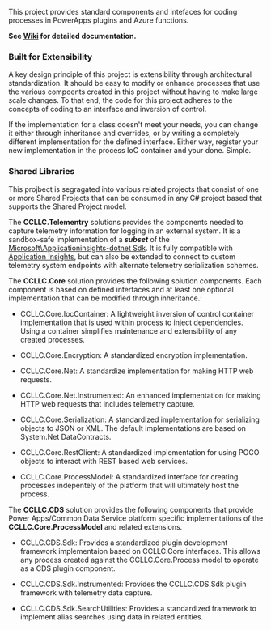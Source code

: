 This project provides standard components and intefaces for coding processes in PowerApps plugins and Azure functions.

**See [Wiki](https://github.com/ScottColson/CCLLCCodeLibraries/wiki) for detailed documentation.**

### Built for Extensibility
A key design principle of this project is extensibility through architectural standardization. It should be easy to modify or enhance processes that use the various compoents created in this project without having to make large scale changes. To that end, the code for this project adheres to the concepts of coding to an interface and inversion of control. 

If the implementation for a class doesn't meet your needs, you can change it either through inheritance and overrides, or by writing a completely different implementation for the defined interface. Either way, register your new implementation in the process IoC container and your done. Simple.

### Shared Libraries

This projbect is segragated into various related projects that consist of one or more Shared Projects that can be consumed in any C# project based that supports the Shared Project model.

The **CCLLC.Telementry** solutions provides the components needed to capture telemetry information for logging in an external system. It is a sandbox-safe implementation of a **_subset_** of the [Microsoft\Applicationinsights-dotnet Sdk](https://github.com/Microsoft/ApplicationInsights-dotnet). It is fully compatible with [Application Insights](https://azure.microsoft.com/en-us/services/application-insights/), but can also be extended to connect to custom telemetry system endpoints with alternate telemetry serialization schemes.


The **CCLLC.Core** solution provides the following solution components. Each component is based on defined interfaces and at least one optional implementation that can be modified through inheritance.:

- CCLLC.Core.IocContainer: A lightweight inversion of control container implementation that is used within process to inject dependencies. Using a container simplifies maintenance and extensibility of any created processes.

- CCLLC.Core.Encryption: A standardized encryption implementation. 

- CCLLC.Core.Net: A standardize implementation for making HTTP web requests. 

- CCLLC.Core.Net.Instrumented: An enhanced implementation for making HTTP web requests that includes telemetry capture.

- CCLLC.Core.Serialization: A standardized implementation for serializing objects to JSON or XML. The default implementations are based on System.Net DataContracts.

- CCLLC.Core.RestClient: A standardized implementation for using POCO objects to interact with REST based web services.

- CCLLC.Core.ProcessModel: A standardized interface for creating processes indepentely of the platform that will ultimately host the process.

The **CCLLC.CDS** solution provides the following components that provide Power Apps/Common Data Service platform specific implementations of the **CCLLC.Core.ProcessModel** and related extensions.

- CCLLC.CDS.Sdk: Provides a standardized plugin development framework implementaion based on CCLLC.Core interfaces. This allows any process created against the CCLLC.Core.Process model to operate as a CDS plugin component.

- CCLLC.CDS.Sdk.Instrumented: Provides the CCLLC.CDS.Sdk plugin framework with telemetry data capture.

- CCLLC.CDS.Sdk.SearchUtilities: Provides a standardized framework to implement alias searches using data in related entities. 

 

